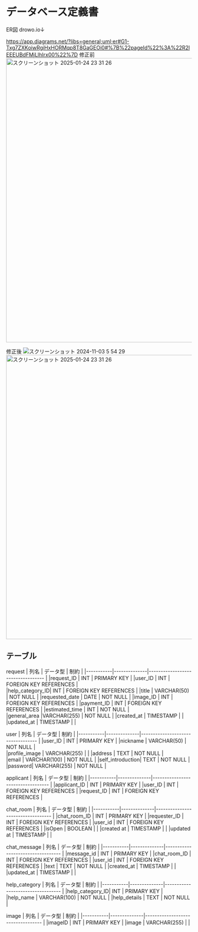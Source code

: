 # データベース定義書

ER図
drowo.io↓

https://app.diagrams.net/?libs=general;uml;er#G1-Txg7ZXKoiwRgiHxHORMqp8T8GaGEOi0#%7B%22pageId%22%3A%22R2lEEEUBdFMjLlhIrx00%22%7D
修正前
<img width="771" alt="スクリーンショット 2025-01-24 23 31 26" src="https://github.com/user-attachments/assets/41f25f99-703f-4e8d-8d38-1cf47ec8bc25" />

修正後
![スクリーンショット 2024-11-03 5 54 29](https://github.com/user-attachments/assets/34d425cb-c6dc-4174-a445-46aba859fd58)
<img width="771" alt="スクリーンショット 2025-01-24 23 31 26" src="[https://github.com/user-attachments/assets/https://github.com/user-attachments/assets/34d425cb-c6dc-4174-a445-46aba859fd58" />


## テーブル

request
| 列名       | データ型      | 制約                                 |
|-----------|--------------|----------------------------------   |
|request_ID |      INT        |        PRIMARY KEY               |
|user_ID    |       INT       |        FOREIGN KEY REFERENCES    |   
|help_category_ID|    INT      |     FOREIGN KEY REFERENCES      |
|title |    VARCHAR(50)            |       NOT NULL             |
|requested_date | DATE      |          NOT NULL                  |
|image_ID       |  INT          |     FOREIGN KEY REFERENCES     |
|payment_ID   |  INT              | FOREIGN KEY REFERENCES       |
|estimated_time |  INT            |       NOT NULL               |  
|general_area |VARCHAR(255)        |      NOT NULL               |
|created_at | TIMESTAMP     |                                    |
|updated_at | TIMESTAMP     |                                    |


user
| 列名       | データ型      | 制約                               |
|-----------|--------------|---------------------------------- |
|user_ID      |    INT          |  PRIMARY KEY                               |
|nickname     |     VARCHAR(50)          |        NOT NULL                           |       
|profile_image |   VARCHAR(255)             |                                |
|address       |     TEXT           |         NOT NULL                               |  
|email          |     VARCHAR(100)          |    NOT NULL                            |
|self_introduction|    TEXT         |        NOT NULL                                |
|password|       VARCHAR(255)                |     NOT NULL                          |


applicant
| 列名       | データ型      | 制約                               |
|-----------|--------------|---------------------------------- |
|applicant_ID |     INT        |       PRIMARY KEY                         |
|user_ID       |   INT          |     FOREIGN KEY REFERENCES                        |
|request_ID   |   INT          |      FOREIGN KEY REFERENCES                       |

chat_room
| 列名       | データ型      | 制約                               |
|-----------|--------------|---------------------------------- |
|chat_room_ID |     INT          |       PRIMARY KEY                      |
|requester_ID  |    INT           |     FOREIGN KEY REFERENCES                       |
|user_id       |    INT          |     FOREIGN KEY REFERENCES                       |
|isOpen    |     BOOLEAN           |                                |
|created at    |     TIMESTAMP           |                                |
|updated at    |     TIMESTAMP           |                                |

chat_message
| 列名       | データ型      | 制約                               |
|-----------|--------------|---------------------------------- |
|message_id   |    INT         |       PRIMARY KEY                          |
|chat_room_ID |    INT          |      FOREIGN KEY REFERENCES                        |
|user_id       |    INT          |     FOREIGN KEY REFERENCES                       |
|text          |    TEXT           |            NOT NULL                     |
|created_at     |   TIMESTAMP            |                                 |
|updated_at    |    TIMESTAMP           |                                  |

help_category
| 列名       | データ型      | 制約                               |
|-----------|--------------|---------------------------------- |
|help_category_ID|   INT       |            PRIMARY KEY  |
|help_name |   VARCHAR(100)         |      NOT NULL                  |
|help_details |    TEXT          |            NOT NULL                        |

image
| 列名       | データ型      | 制約                               |
|-----------|--------------|---------------------------------- |
|imageID      |   INT           |   PRIMARY KEY                     |
|image      |    VARCHAR(255)            |                                 |



